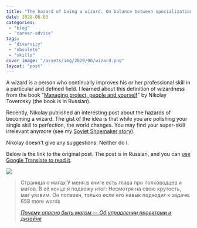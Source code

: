 ```yaml
---
title: "The hazard of being a wizard. On balance between specialization and the risk to become obsolete."
date: 2020-06-03
categories: 
 - "blog"
 - "career-advice"
tags: 
 - "diversity"
 - "obsolete"
 - "skills"
cover_image: "/assets/img/2020/06/wizard.png"
layout: "post"
---
```


A wizard is a person who continually improves his or her professional skill in a particular and defined field. I learned about this definition of wizardness from the book "[Managing project, people and yourself](https://bureau.ru/projects/book-fff/)" by Nikolay Toverosky (the book is in Russian).  

Recently, Nikolay published an interesting post about the hazards of becoming a wizard. The gist of the idea is that while you are polishing your single skill to perfection, the world changes. You may find your super-skill irrelevant anymore (see my [Soviet Shoemaker story](https://gorelik.net/2020/06/01/career-advice-and-a-story-about-a-soviet-shoemaker/)). 

Nikolay doesn't give any suggestions. Neither do I. 

Below is the link to the original post. The post is in Russian, and you can [use Google Translate to read it](https://translate.google.com/translate?sl=auto&tl=en&u=https%3A%2F%2Fksoftware.livejournal.com%2F440464.html).

![](https://i2.wp.com/ic.pics.livejournal.com/ksoftware/15688253/160600/160600_1000.png?quality=80&ssl=1&strip=info&w=1600)

> Страница о магах У меня в книге есть глава про полководцев и магов. В её конце я подвожу итог: Несмотря на свою кру­тость, маг уяз­вим. Он поле­зен, только если его навык под­хо­дит к задаче. 658 more words
> 
> <cite><a href="https://ksoftware.livejournal.com/440464.html">Почему опасно быть магом — Об управлении проектами и дизайне</a></cite>
